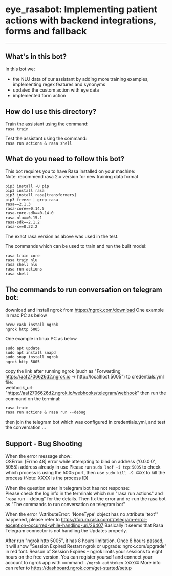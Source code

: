 # eye_rasabot: Implementing patient actions with backend integrations, forms and fallback

---
## What's in this bot?

In this bot we:
- the NLU data of our assistant by adding more training examples, implementing regex features and synonyms
- updated the custom action with eye data
- implemented form action

## How do I use this directory?
Train the assistant using the command:  
`rasa train`

Test the assistant using the command:  
`rasa run actions & rasa shell`

## What do you need to follow this bot?
This bot requires you to have Rasa installed on your machine:  
Note: recommend rasa 2.x version for new training data format
```
pip3 install -U pip
pip3 install rasa
pip3 install rasa[transformers]
pip3 freeze | grep rasa
rasa==2.1.3
rasa-core==0.14.5
rasa-core-sdk==0.14.0
rasa-nlu==0.15.1
rasa-sdk==2.1.2
rasa-x==0.32.2
```
The exact rasa version as above was used in the test.

The commands which can be used to train and run the built model:  
```
rasa train core
rasa train nlu
rasa shell nlu
rasa run actions
rasa shell
```

## The commands to run conversation on telegram bot:  
download and install ngrok from https://ngrok.com/download
One example in mac PC as below
```
brew cask install ngrok
ngrok http 5005
```
One example in linux PC as below
```
sudo apt update
sudo apt install snapd
sudo snap install ngrok
ngrok http 5005
```
copy the link after running ngrok
(such as "Forwarding https://aaf2706626d2.ngrok.io -> http://localhost:5005") 
to credentials.yml file:  
webhook_url: "https://aaf2706626d2.ngrok.io/webhooks/telegram/webhook"
then run the command on the terminal:
```
rasa train
rasa run actions & rasa run --debug
```
then join the telegram bot which was configured in credentials.yml, and test the conversation ...

## Support - Bug Shooting
When the error message show:  
OSError: [Errno 48] error while attempting to bind on address ('0.0.0.0', 5055): address already in use
Please run
`sudo lsof -i tcp:5005`
to check which process is using the 5005 port, then use 
`sudo kill -9 XXXX`
to kill the process (Note: XXXX is the process ID)

When the question enter in telegram bot has not response:  
Please check the log info in the terminals which run "rasa run actions" and "rasa run --debug" for the details.
Then fix the error and re-run the rasa bot as "The commands to run conversation on telegram bot"

When the error "AttributeError: 'NoneType' object has no attribute 'text'" happened, please refer to
https://forum.rasa.com/t/telegram-error-exception-occurred-while-handling-uri/26407
Basically it seems that Rasa Telegram connector is not handling the Updates properly.

After run "ngrok http 5005", it has 8 hours limitation. Once 8 hours passed, it will show
"Session Expired Restart ngrok or upgrade: ngrok.com/upgrade" in red font.
Reason of Session Expires – ngrok limits your sessions to eight hours on the free version. You can register yourself and connect your account to ngrok app with command `./ngrok authtoken XXXXXX`
More info can refer to https://dashboard.ngrok.com/get-started/setup 
